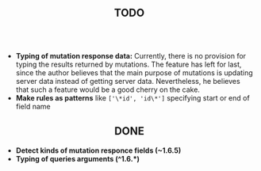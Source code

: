 <h2 align="center">TODO</h2>
<br>
<br>

- **Typing of mutation response data:** Currently, there is no provision for typing the results returned by mutations. The feature has left for last, 
since the author believes that the main purpose of mutations is updating server data instead of getting server data. Nevertheless, he believes 
that such a feature would be a good cherry on the cake.
- **Make rules as patterns** like `['\*id', 'id\*']` specifying start or end of field name


<h2 align="center">DONE</h2>


- **Detect kinds of mutation responce fields (~1.6.5)**
- **Typing of queries arguments (^1.6.\*)**
